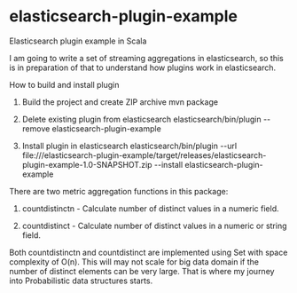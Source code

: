 # elasticsearch-plugin-example

Elasticsearch plugin example in Scala

I am going to write a set of streaming aggregations in elasticsearch, so this is in preparation of that to understand how plugins work in elasticsearch.

How to build and install plugin
1. Build the project and create ZIP archive
mvn package

2. Delete existing plugin from elasticsearch
elasticsearch/bin/plugin --remove elasticsearch-plugin-example

3. Install plugin in elasticsearch
elasticsearch/bin/plugin --url file:///elasticsearch-plugin-example/target/releases/elasticsearch-plugin-example-1.0-SNAPSHOT.zip --install elasticsearch-plugin-example

There are two metric aggregation functions in this package:

1. countdistinctn - Calculate number of distinct values in a numeric field.

2. countdistinct - Calculate number of distinct values in a numeric or string field.

Both countdistinctn and countdistinct are implemented using Set with space complexity of O(n). This will may not scale for big data domain if the number of distinct elements can be very large. That is where my journey into Probabilistic data structures starts.

